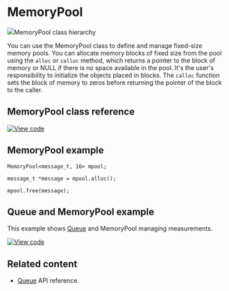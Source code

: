# MemoryPool

<span class="images">![](https://os.mbed.com/docs/mbed-os/v6.0-preview/mbed-os-api-doxy/classrtos_1_1_memory_pool.png)<span>MemoryPool class hierarchy</span></span>

You can use the MemoryPool class to define and manage fixed-size memory pools. You can allocate memory blocks of fixed size from the pool using the `alloc` or `calloc` method, which returns a pointer to the block of memory or NULL if there is no space available in the pool. It's the user's responsibility to initialize the objects placed in blocks. The `calloc` function sets the block of memory to zeros before returning the pointer of the block to the caller.

## MemoryPool class reference

[![View code](https://www.mbed.com/embed/?type=library)](https://os.mbed.com/docs/mbed-os/v6.0-preview/mbed-os-api-doxy/classrtos_1_1_memory_pool.html)

## MemoryPool example

```
MemoryPool<message_t, 16> mpool;

message_t *message = mpool.alloc();

mpool.free(message);
```

## Queue and MemoryPool example

This example shows [Queue](queue.html) and MemoryPool managing measurements.

[![View code](https://www.mbed.com/embed/?url=https://github.com/ARMmbed/mbed-os-examples-docs_only/blob/master/APIs_RTOS/Queue/)](https://github.com/ARMmbed/mbed-os-examples-docs_only/blob/master/APIs_RTOS/Queue/main.cpp)

## Related content

- [Queue](queue.html) API reference.
